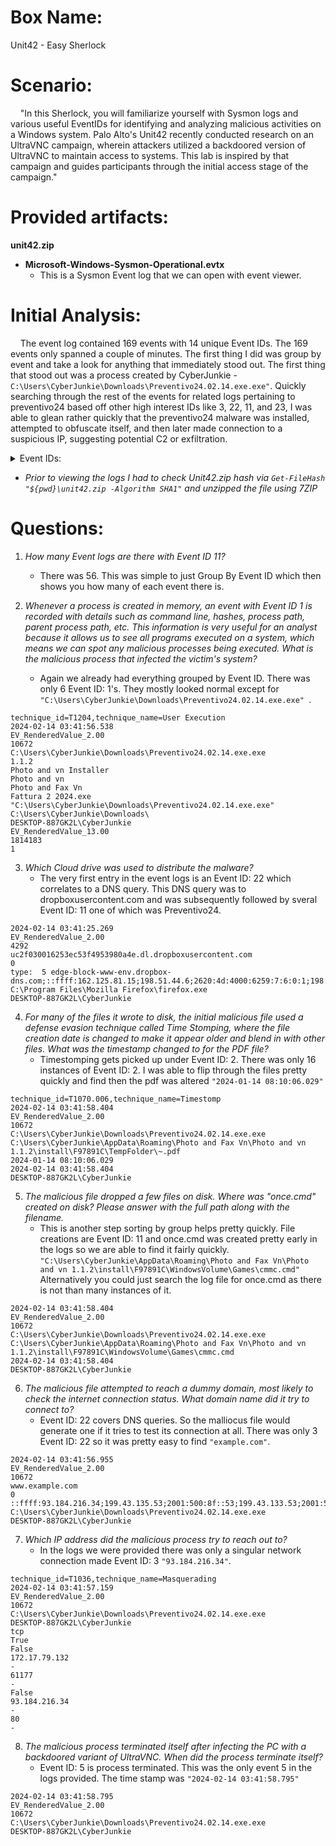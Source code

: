 # Box Name:
Unit42 - Easy Sherlock
# Scenario:
&nbsp; &nbsp; "In this Sherlock, you will familiarize yourself with Sysmon logs and various useful EventIDs for identifying and analyzing malicious activities on a Windows  system. Palo Alto's Unit42 recently conducted research on an UltraVNC campaign, wherein attackers utilized a backdoored version of UltraVNC to maintain access to systems. This lab is inspired by that campaign and guides participants through the initial access stage of the campaign."
# Provided artifacts:
**unit42.zip**
  - **Microsoft-Windows-Sysmon-Operational.evtx**
    - This is a Sysmon Event log that we can open with event viewer. 
# Initial Analysis:
&nbsp; &nbsp; The event log contained 169 events with 14 unique Event IDs.
The 169 events only spanned a couple of minutes. The first thing I did was group by event and take a look for anything that immediately stood out. The first thing that stood out was a process created by CyberJunkie -```C:\Users\CyberJunkie\Downloads\Preventivo24.02.14.exe.exe"```. Quickly searching through the rest of the events for related logs pertaining to preventivo24 based off other high interest IDs like 3, 22, 11, and 23, I was able to glean rather quickly that the preventivo24 malware was installed, attempted to obfuscate itself, and then later made connection to a suspicious IP, suggesting potential C2 or exfiltration. 
<details>
  
<summary>Event IDs:</summary>

- 1: Process Creation
- 2: File Creation Time Changed
- 3: Network Connection
- 5: Process Terminated
- 7: Image Loaded
- 10: Process Access
- 11: File Created
- 12: Registery Object Added or Deleted
- 13: Registery Value Set
- 15 File Create Stream Hash
- 17: Pipe Created
- 22: DNS Query
- 23: File Delete Logged
- 26: File Delete Detected
</details>

- _Prior to viewing the logs I had to check Unit42.zip hash via ```Get-FileHash "${pwd}\unit42.zip -Algorithm SHA1"``` and unzipped the file using 7ZIP_

# Questions:
1. _How many Event logs are there with Event ID 11?_
    - There was 56. This was simple to just Group By Event ID which then shows you how many of each event there is. 

2. _Whenever a process is created in memory, an event with Event ID 1 is recorded with details such as command line, hashes, process path, parent process path, etc. This information is very useful for an analyst because it allows us to see all programs executed on a system, which means we can spot any malicious processes being executed. What is the malicious process that infected the victim's system?_
    - Again we already had everything grouped by Event ID. There was only 6 Event ID: 1's. They mostly looked normal except for ```"C:\Users\CyberJunkie\Downloads\Preventivo24.02.14.exe.exe" ```.
```
technique_id=T1204,technique_name=User Execution
2024-02-14 03:41:56.538
EV_RenderedValue_2.00
10672
C:\Users\CyberJunkie\Downloads\Preventivo24.02.14.exe.exe
1.1.2
Photo and vn Installer
Photo and vn
Photo and Fax Vn
Fattura 2 2024.exe
"C:\Users\CyberJunkie\Downloads\Preventivo24.02.14.exe.exe" 
C:\Users\CyberJunkie\Downloads\
DESKTOP-887GK2L\CyberJunkie
EV_RenderedValue_13.00
1814183
1
```
3. _Which Cloud drive was used to distribute the malware?_
    - The very first entry in the event logs is an Event ID: 22 which correlates to a DNS query. This DNS query was to dropboxusercontent.com and was subsequently followed by sveral Event ID: 11 one of which was Preventivo24.
```
2024-02-14 03:41:25.269
EV_RenderedValue_2.00
4292
uc2f030016253ec53f4953980a4e.dl.dropboxusercontent.com
0
type:  5 edge-block-www-env.dropbox-dns.com;::ffff:162.125.81.15;198.51.44.6;2620:4d:4000:6259:7:6:0:1;198.51.45.6;2a00:edc0:6259:7:6::2;198.51.44.70;2620:4d:4000:6259:7:6:0:3;198.51.45.70;2a00:edc0:6259:7:6::4;
C:\Program Files\Mozilla Firefox\firefox.exe
DESKTOP-887GK2L\CyberJunkie
```
4. _For many of the files it wrote to disk, the initial malicious file used a defense evasion technique called Time Stomping, where the file creation date is changed to make it appear older and blend in with other files. What was the timestamp changed to for the PDF file?_
    - Timestomping gets picked up under Event ID: 2. There was only 16 instances of Event ID: 2. I was able to flip through the files pretty quickly and find then the pdf was altered ```"2024-01-14 08:10:06.029"```
```
technique_id=T1070.006,technique_name=Timestomp
2024-02-14 03:41:58.404
EV_RenderedValue_2.00
10672
C:\Users\CyberJunkie\Downloads\Preventivo24.02.14.exe.exe
C:\Users\CyberJunkie\AppData\Roaming\Photo and Fax Vn\Photo and vn 1.1.2\install\F97891C\TempFolder\~.pdf
2024-01-14 08:10:06.029
2024-02-14 03:41:58.404
DESKTOP-887GK2L\CyberJunkie
```
5. _The malicious file dropped a few files on disk. Where was "once.cmd" created on disk? Please answer with the full path along with the filename._
    - This is another step sorting by group helps pretty quickly. File creations are Event ID: 11 and once.cmd was created pretty early in the logs so we are able to find it fairly quickly. ```"C:\Users\CyberJunkie\AppData\Roaming\Photo and Fax Vn\Photo and vn 1.1.2\install\F97891C\WindowsVolume\Games\cmmc.cmd"``` Alternatively you could just search the log file for once.cmd as there is not than many instances of it. 
```
2024-02-14 03:41:58.404
EV_RenderedValue_2.00
10672
C:\Users\CyberJunkie\Downloads\Preventivo24.02.14.exe.exe
C:\Users\CyberJunkie\AppData\Roaming\Photo and Fax Vn\Photo and vn 1.1.2\install\F97891C\WindowsVolume\Games\cmmc.cmd
2024-02-14 03:41:58.404
DESKTOP-887GK2L\CyberJunkie

```
6. _The malicious file attempted to reach a dummy domain, most likely to check the internet connection status. What domain name did it try to connect to?_
    - Event ID: 22 covers DNS queries. So the malliocus file would generate one if it tries to test its connection at all. There was only 3 Event ID: 22 so it was pretty easy to find ```"example.com"```.
```
2024-02-14 03:41:56.955
EV_RenderedValue_2.00
10672
www.example.com
0
::ffff:93.184.216.34;199.43.135.53;2001:500:8f::53;199.43.133.53;2001:500:8d::53;
C:\Users\CyberJunkie\Downloads\Preventivo24.02.14.exe.exe
DESKTOP-887GK2L\CyberJunkie
``` 
7. _Which IP address did the malicious process try to reach out to?_
    - In the logs we were provided there was only a singular network connection made Event ID: 3 ```"93.184.216.34"```.
```
technique_id=T1036,technique_name=Masquerading
2024-02-14 03:41:57.159
EV_RenderedValue_2.00
10672
C:\Users\CyberJunkie\Downloads\Preventivo24.02.14.exe.exe
DESKTOP-887GK2L\CyberJunkie
tcp
True
False
172.17.79.132
-
61177
-
False
93.184.216.34
-
80
-
```
8. _The malicious process terminated itself after infecting the PC with a backdoored variant of UltraVNC. When did the process terminate itself?_
    - Event ID: 5 is process terminated. This was the only event 5 in the logs provided. The time stamp was ```"2024-02-14 03:41:58.795"``` 
```
2024-02-14 03:41:58.795
EV_RenderedValue_2.00
10672
C:\Users\CyberJunkie\Downloads\Preventivo24.02.14.exe.exe
DESKTOP-887GK2L\CyberJunkie
```

